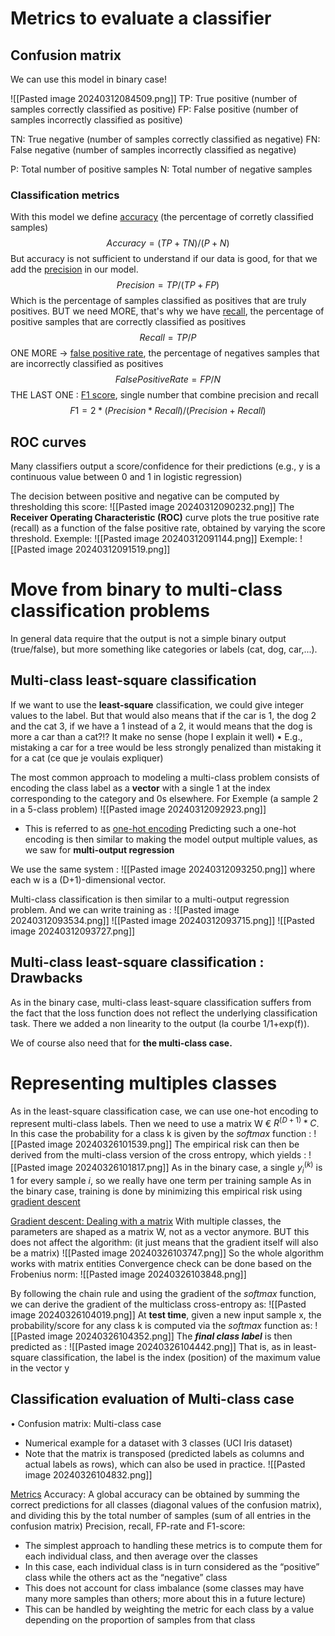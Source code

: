 
# Metrics to evaluate a classifier 

## Confusion matrix
We can use this model in binary case!

![[Pasted image 20240312084509.png]]
TP: True positive (number of samples correctly classified as positive)
FP: False positive (number of samples incorrectly classified as positive)

TN: True negative (number of samples correctly classified as negative)
FN: False negative (number of samples incorrectly classified as negative)

P: Total number of positive samples
N: Total number of negative samples

### Classification metrics

With this model we define <u>accuracy</u> (the percentage of corretly classified samples)$$ Accuracy= (TP+TN)/(P+N)$$
But accuracy is not sufficient to understand if our data is good, for that we add the <u>precision</u> in our model. $$Precision = TP/(TP+FP)$$
Which is the percentage of samples classified as positives that are truly positives. 
BUT we need MORE, that's why we have <u>recall</u>, the percentage of positive samples that are correctly classified as positives $$Recall = TP/P$$
ONE MORE -> <u>false positive rate</u>, the percentage of negatives samples that are incorrectly classified as positives $$FalsePositiveRate = FP/N$$
THE LAST ONE : <u>F1 score</u>, single number that combine precision and recall $$F1 = 2* (Precision*Recall)/(Precision+Recall)$$
## ROC curves 
Many classifiers output a score/confidence for their predictions (e.g., y is a continuous value between 0 and 1 in logistic regression)

The decision between positive and negative can be computed by thresholding this score: 
![[Pasted image 20240312090232.png]]
The **Receiver Operating Characteristic (ROC)** curve plots the true positive rate (recall) as a function of the false positive rate, obtained by varying the score threshold. 
Exemple: 
![[Pasted image 20240312091144.png]]
Exemple: 
![[Pasted image 20240312091519.png]]


# Move from binary to multi-class classification problems
In general data require that the output is not a simple binary output (true/false), but more something like categories or labels (cat, dog, car,...). 

## Multi-class least-square classification 
If we want to use the **least-square** classification, we could give integer values to the label.
	But that would also means that if the car is 1, the dog 2 and the cat 3, if we have a 1 instead of a 2, it would means that the dog is more a car than a cat?!? It make no sense (hope I explain it well)
	• E.g., mistaking a car for a tree would be less strongly penalized than mistaking it for a cat (ce que je voulais expliquer)

The most common approach to modeling a multi-class problem consists of encoding the class label as a **vector** with a single 1 at the index corresponding to the category and 0s elsewhere. For Exemple (a sample 2 in a 5-class problem)
![[Pasted image 20240312092923.png]]
- This is referred to as <u>one-hot encoding</u>
Predicting such a one-hot encoding is then similar to making the model output multiple values, as we saw for **multi-output regression**

We use the same system : 
![[Pasted image 20240312093250.png]]
where each w is a (D+1)-dimensional vector. 

Multi-class classification is then similar to a multi-output regression problem. And we can write training as : 
![[Pasted image 20240312093534.png]]
![[Pasted image 20240312093715.png]]
![[Pasted image 20240312093727.png]]


## Multi-class least-square classification : Drawbacks 
As in the binary case, multi-class least-square classification suffers from the fact that the loss function does not reflect the underlying classification task. There we added a non linearity to the output (la courbe 1/1+exp(f)). 

We of course also need that for **the multi-class case.** 
# Representing multiples classes
As in the least-square classification case, we can use one-hot encoding to represent multi-class labels. Then we need to use a matrix W € $R^{(D+1)}*C$. In this case the probability for a class k is given by the *softmax* function : 
![[Pasted image 20240326101539.png]]
The empirical risk can then be derived from the multi-class version of the cross entropy, which yields :
![[Pasted image 20240326101817.png]]
	As in the binary case, a single $y_i^{(k)}$ is 1 for every sample *i*, so we really have one term per training sample
	As in the binary case, training is done by minimizing this empirical risk using <u>gradient descent</u>

<u>Gradient descent: Dealing with a matrix</u>
With multiple classes, the parameters are shaped as a matrix W, not as a vector anymore. 
BUT this does not affect the algorithm: (it just means that the gradient itself will also be a matrix)
![[Pasted image 20240326103747.png]]
So the whole algorithm works with matrix entities
	Convergence check can be done based on the Frobenius norm: 
	![[Pasted image 20240326103848.png]]

By following the chain rule and using the gradient of the *softmax* function, we can derive the gradient of the multiclass cross-entropy as: 
![[Pasted image 20240326104019.png]]
At **test time**, given a new input sample x, the probability/score for any class k is computed via the *softmax* function as: 
![[Pasted image 20240326104352.png]]
The ***final class label*** is then predicted as : 
![[Pasted image 20240326104442.png]]
That is, as in least-square classification, the label is the index (position) of the maximum value in the vector y

## Classification evaluation of Multi-class case

• Confusion matrix: Multi-class case
-  Numerical example for a dataset with 3 classes (UCI Iris dataset)
- Note that the matrix is transposed (predicted labels as columns and actual labels as rows), which can also be used in practice.
![[Pasted image 20240326104832.png]]

<U>Metrics</u> 
Accuracy: 
	A global accuracy can be obtained by summing the correct predictions for all classes (diagonal values of the confusion matrix), and dividing this by the total number of samples (sum of all entries in the confusion matrix)
Precision, recall, FP-rate and F1-score:
- The simplest approach to handling these metrics is to compute them for each individual class, and then average over the classes
- In this case, each individual class is in turn considered as the “positive” class while the others act as the “negative” class
- This does not account for class imbalance (some classes may have many more samples than others; more about this in a future lecture)
- This can be handled by weighting the metric for each class by a value depending on the proportion of samples from that class
